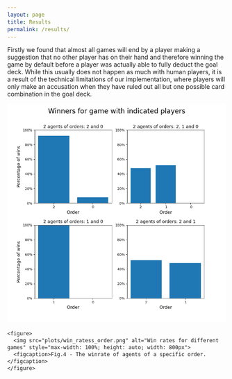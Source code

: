 ```yaml
---
layout: page
title: Results
permalink: /results/
---
```


Firstly we found that almost all games will end by a player making a suggestion that no other player has on their hand and therefore winning the game by default before a player was actually able to fully deduct the goal deck. While this usually does not happen as much with human players, it is a result of the technical limitations of our implementation, where players will only make an accusation when they have ruled out all but one possible card combination in the goal deck.

![first try image](/plots/win_rates_order.png)

    <figure>
      <img src="plots/win_ratess_order.png" alt="Win rates for different games" style="max-width: 100%; height: auto; width: 800px">
      <figcaption>Fig.4 - The winrate of agents of a specific order.</figcaption>
    </figure>
